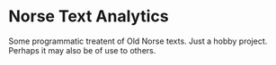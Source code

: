 # Norse Text Analytics
Some programmatic treatent of Old Norse texts.
Just a hobby project. Perhaps it may also be of use to others.
